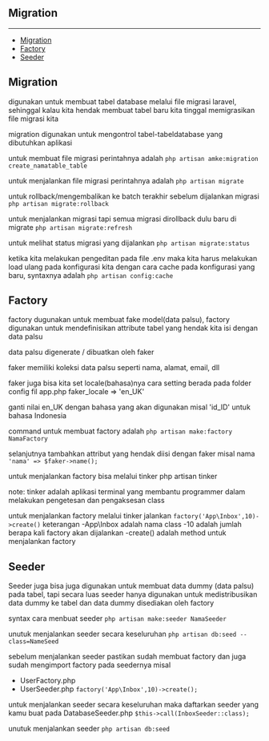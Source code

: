 ## Migration

---

- [Migration](#section-1)
- [Factory](#section-2)
- [Seeder](#section-3)


<a name="section-1"></a>
## Migration
digunakan untuk membuat tabel database melalui file migrasi laravel, sehinggal kalau kita hendak membuat tabel baru kita tinggal memigrasikan file migrasi kita

migration digunakan untuk mengontrol tabel-tabeldatabase yang dibutuhkan aplikasi

untuk membuat file migrasi perintahnya adalah
`php artisan amke:migration create_namatable_table`

untuk menjalankan file migrasi perintahnya adalah
`php artisan migrate`

untuk rollback/mengembalikan ke batch terakhir sebelum dijalankan migrasi
`php artisan migrate:rollback`

untuk menjalankan migrasi tapi semua migrasi dirollback dulu baru di migrate
`php artisan migrate:refresh`

untuk melihat status migrasi yang dijalankan
`php artisan migrate:status`

ketika kita melakukan pengeditan pada file .env maka kita harus melakukan load ulang pada konfigurasi kita dengan cara cache pada konfigurasi yang baru, syntaxnya adalah
`php artisan config:cache`

<a name="section-2"></a>
## Factory

factory dugunakan untuk membuat fake model(data palsu),
factory digunakan untuk mendefinisikan attribute tabel yang hendak kita isi dengan data palsu

data palsu digenerate / dibuatkan oleh faker

faker memiliki koleksi data palsu seperti nama, alamat, email, dll

faker juga bisa kita set locale(bahasa)nya
cara setting berada pada folder config fil app.php
faker_locale => 'en_UK'

ganti nilai en_UK dengan bahasa yang akan digunakan misal 'id_ID' untuk bahasa Indonesia

command untuk membuat factory adalah
`php artisan make:factory NamaFactory`

selanjutnya tambahkan attribut yang hendak diisi dengan faker
misal nama
 `'nama' => $faker->name();`

 untuk menjalankan factory bisa melalui tinker
 php artisan tinker

 note: tinker adalah aplikasi terminal yang membantu programmer dalam melakukan pengetesan dan pengaksesan class

 untuk menjalankan factory melalui tinker jalankan
 `factory('App\Inbox',10)->create()`
 keterangan
    -App\Inbox adalah nama class
    -10 adalah jumlah berapa kali factory akan dijalankan
    -create() adalah method untuk menjalankan factory


<a name="section-2"></a>
## Seeder
Seeder juga bisa juga digunakan untuk membuat data dummy (data palsu) pada tabel, tapi secara luas seeder hanya digunakan untuk medistribusikan data dummy ke tabel dan data dummy disediakan oleh factory

syntax cara menbuat seeder
`php artisan make:seeder NamaSeeder`

unutuk menjalankan seeder secara keseluruhan
`php artisan db:seed --class=NameSeed`

sebelum menjalankan seeder pastikan sudah membuat factory dan juga sudah mengimport factory pada seedernya
misal
- UserFactory.php
- UserSeeder.php
   `factory('App\Inbox',10)->create();`

untuk menjalankan seeder secara keseluruhan maka daftarkan seeder yang kamu buat pada DatabaseSeeder.php
   `$this->call(InboxSeeder::class);`

unutuk menjalankan seeder
`php artisan db:seed`

